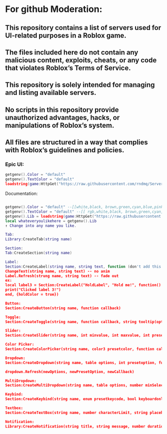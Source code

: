 # For github Moderation:
## This repository contains a list of servers used for UI-related purposes in a Roblox game. 
## The files included here do not contain any malicious content, exploits, cheats, or any code that violates Roblox’s Terms of Service.

## This repository is solely intended for managing and listing available servers.
## No scripts in this repository provide unauthorized advantages, hacks, or manipulations of Roblox’s system.
## All files are structured in a way that complies with Roblox’s guidelines and policies.

### Epic UI:
```lua
getgenv().Color = "default"
getgenv().TextColor = "default"
loadstring(game:HttpGet("https://raw.githubusercontent.com/rndmq/Serverlist/refs/heads/main/Loader"))()
```
Documentation:
```lua

getgenv().Color = "default" --[[white,black, brown,green,cyan,blue,pink,purple,red,yellow,orange ]]--
getgenv().TextColor = "default" --[[ rgb,white,black, brown,green,cyan,blue,pink,purple,red,yellow,orange ]]--
getgenv().Lib = loadstring(game:HttpGet("https://raw.githubusercontent.com/rndmq/Serverlist/refs/heads/main/source.lua.txt"))()
local whateveryoulikehere = getgenv().Lib
↑ Change into any name you like.

Tab:
Library:CreateTab(string name)

Section:
Tab:CreateSection(string name)

Label:
Section:CreateLabel(string name, string text, function (don't add this if no any function), {holdColor = true/false})
ChangeText(string name, string text) -- no anim
Label.Refresh(strung name, string text) -- fade out
ex:
local label3 = Section:CreateLabel("HoldLabel", "Hold me!", function()
print("Clicked label 3!")
end, {holdColor = true})

Button:
Section:CreateButton(string name, function callback)

Toggle:
Section:CreateToggle(string name, function callback, string tooltip(optional))

Slider:
Section:CreateSlider(string name, int minvalue, int maxvalue, int presetvalue, bool precisemode, function callback)

Color Picker:
Section:CreateColorPicker(string name, color3 presetcolor, function callback)

Dropdown:
Section:CreateDropdown(string name, table options, int presetoption, function callback)

dropdown.Refresh(newOptions, newPresetOption, newCallback)

MultiDropdown:
Section:CreateMultiDropdown(string name, table options, number minSelect, number maxSelect, table presetOptions, function callback)

Keybind:
Section:CreateKeybind(string name, enum presetkeycode, bool keyboardonly, bool holdmode, function callback)

Textbox:
Section:CreateTextBox(string name, number characterLimit, string placeholderText, function callback)

Notification:
Library:CreateNotification(string title, string message, number duration, table buttonTexts (max 5), function buttonCallback)
```
